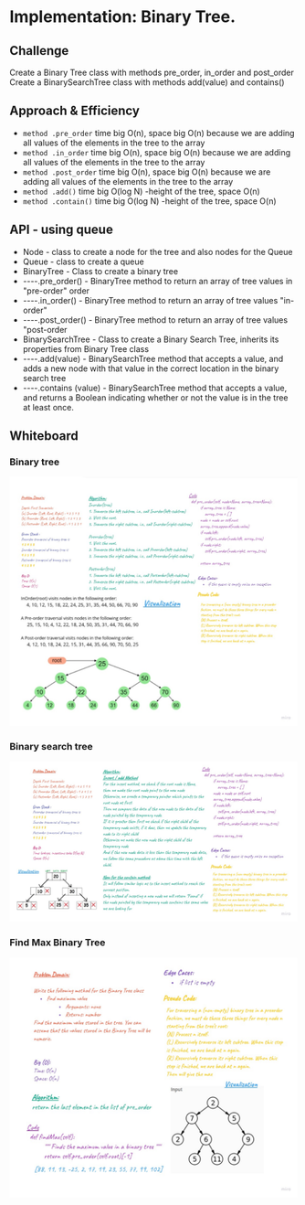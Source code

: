 # Implementation: Binary Tree.

## Challenge
Create a Binary Tree class with methods pre_order, in_order and post_order Create a BinarySearchTree class with methods add(value) and contains()

## Approach & Efficiency
 - `method .pre_order` time big O(n), space big O(n) because we are adding all values of the elements in the tree to the array
-  `method .in_order` time big O(n), space big O(n) because we are adding all values of the elements in the tree to the array
 - `method .post_order` time big O(n), space big O(n) because we are adding all values of the elements in the tree to the array
 - `method .add()` time big O(log N)  -height of the tree, space O(n)
 - `method .contain()` time big O(log N)  -height of the tree, space O(n)

## API - using queue

-	Node - class to create a node for the tree and also nodes for the Queue 
-	Queue - class to create a queue
-	BinaryTree - Class to create a binary tree
-	----.pre_order() - BinaryTree method to return an array of tree values in "pre-order" order
-	----.in_order() - BinaryTree method to return an array of tree values "in-order"
-	----.post_order() - BinaryTree method to return an array of tree values "post-order
-	BinarySearchTree - Class to create a Binary Search Tree, inherits its properties from Binary Tree class
-	----.add(value) - BinarySearchTree method that accepts a value, and adds a new node with that value in the correct location in the binary search tree
-	----.contains (value) - BinarySearchTree method that accepts a value, and returns a Boolean indicating whether or not the value is in the tree at least once.



## Whiteboard 

### Binary tree
![alt text](./bst.jpg "Binary search tree")

### Binary search tree
![alt text](./bst2.jpg "Binary search tree")

### Find Max Binary Tree
![alt text](./BT_MAX.jpg "Binary search tree")



